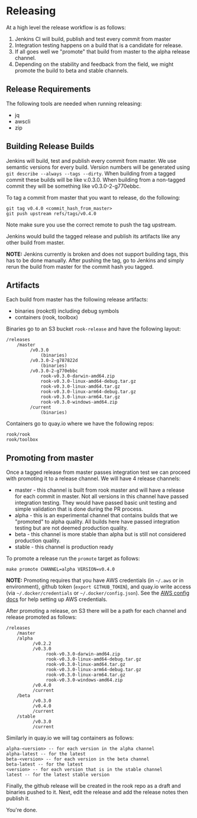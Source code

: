 # Releasing

At a high level the release workflow is as follows:

1. Jenkins CI will build, publish and test every commit from master
2. Integration testing happens on a build that is a candidate for release.
3. If all goes well we "promote" that build from master to the alpha release channel.
4. Depending on the stability and feedback from the field, we might promote the build to beta and stable channels.

## Release Requirements

The following tools are needed when running releasing:
  - jq
  - awscli
  - zip

## Building Release Builds

Jenkins will build, test and publish every commit from master. We use semantic versions for every build. Version numbers will be generated using `git describe --always --tags --dirty`. When building from a tagged commit these builds will be like v.0.3.0. When building from a non-tagged commit they will be something like v0.3.0-2-g770ebbc.

To tag a commit from master that you want to release, do the following:

```
git tag v0.4.0 <commit_hash_from_master>
git push upstream refs/tags/v0.4.0
```

Note make sure you use the correct remote to push the tag upstream.

Jenkins would build the tagged release and publish its artifacts like any other build from master.

**NOTE:** Jenkins currently is broken and does not support building tags, this has to be done manually.  After pushing the tag, go to Jenkins and simply rerun the build from master for the commit hash you tagged.

## Artifacts

Each build from master has the following release artifacts:
- binaries (rookctl) including debug symbols
- containers (rook, toolbox)

Binaries go to an S3 bucket `rook-release` and have the following layout:

```
/releases
    /master
         /v0.3.0
             (binaries)
         /v0.3.0-2-g787822d
             (binaries)
         /v0.3.0-2-g770ebbc
             rook-v0.3.0-darwin-amd64.zip
             rook-v0.3.0-linux-amd64-debug.tar.gz
             rook-v0.3.0-linux-amd64.tar.gz
             rook-v0.3.0-linux-arm64-debug.tar.gz
             rook-v0.3.0-linux-arm64.tar.gz
             rook-v0.3.0-windows-amd64.zip
         /current
             (binaries)
```

Containers go to quay.io where we have the following repos:

```
rook/rook
rook/toolbox
```

## Promoting from master

Once a tagged release from master passes integration test we can proceed with promoting it to a release channel. We will have 4 release channels:

- master - this channel is built from rook master and will have a release for each commit in master. Not all versions in this channel have passed integration testing. They would have passed basic unit testing and simple validation that is done during the PR process.
- alpha - this is an experimental channel that contains builds that we "promoted" to alpha quality. All builds here have passed integration testing but are not deemed production quality.
- beta - this channel is more stable than alpha but is still not considered production quality.
- stable - this channel is production ready

To promote a release run the `promote` target as follows:

```
make promote CHANNEL=alpha VERSION=v0.4.0
```

**NOTE:** Promoting requires that you have AWS credentials (in `~/.aws` or in environment), github token (`export GITHUB_TOKEN`), and
quay.io write access (via `~/.docker/credentials` or `~/.docker/config.json`).  See the [AWS config docs](http://docs.aws.amazon.com/cli/latest/userguide/cli-chap-getting-started.html#cli-config-files) for help setting up AWS credentials.

After promoting a release, on S3 there will be a path for each channel and release promoted as follows:

```
/releases
    /master
    /alpha
          /v0.2.2
          /v0.3.0
               rook-v0.3.0-darwin-amd64.zip
               rook-v0.3.0-linux-amd64-debug.tar.gz
               rook-v0.3.0-linux-amd64.tar.gz
               rook-v0.3.0-linux-arm64-debug.tar.gz
               rook-v0.3.0-linux-arm64.tar.gz
               rook-v0.3.0-windows-amd64.zip
          /v0.4.0
          /current
    /beta
          /v0.3.0
          /v0.4.0
          /current
    /stable
          /v0.3.0
          /current
```

Similarly in quay.io we will tag containers as follows:

```
alpha-<version> -- for each version in the alpha channel
alpha-latest -- for the latest
beta-<version> -- for each version in the beta channel
beta-latest -- for the latest
<version> -- for each version that is in the stable channel
latest -- for the latest stable version
```

Finally, the github release will be created in the rook repo as a draft and binaries pushed to it. Next, edit the release and
add the release notes then publish it.

You're done.